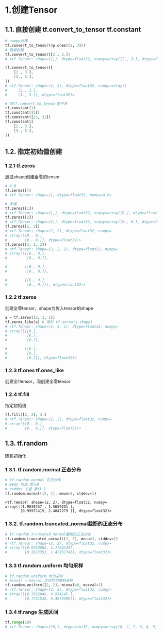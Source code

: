 # 1.创建Tensor


## 1.1. 直接创建 tf.convert_to_tensor tf.constant

```python
# numpy创建
tf.convert_to_tensor(np.ones([2, 3]))
# 数组创建
tf.convert_to_tensor([2., 3.])
# <tf.Tensor: shape=(2,), dtype=float32, numpy=array([2., 3.], dtype=float32)>

tf.convert_to_tensor([
    [2., 3.],
    [3., 3.],
])
# <tf.Tensor: shape=(2, 2), dtype=float32, numpy=array([
#     [2., 3.],
#     [3., 3.]], dtype=float32)>

# 同tf.convert_to_tensor差不多
tf.constant(1)
tf.constant([1])
tf.constant([23, 32])
tf.constant([
    [2., 3.],
    [3., 3.],
])
```

## 1.2. 指定初始值创建

### 1.2.1 tf.zeros

通过shape创建全零的tensor

```python
# 0.0
tf.zeros([])
# <tf.Tensor: shape=(), dtype=float32, numpy=0.0>

# 多维
tf.zeros([1])
# <tf.Tensor: shape=(1,), dtype=float32, numpy=array([0.], dtype=float32)>
tf.zeros([2])
# <tf.Tensor: shape=(2,), dtype=float32, numpy=array([0., 0.], dtype=float32)>
tf.zeros([2, 2])
# <tf.Tensor: shape=(2, 2), dtype=float32, numpy=
# array([[0., 0.],
#        [0., 0.]], dtype=float32)>
tf.zeros([3, 2, 2])
# <tf.Tensor: shape=(3, 2, 2), dtype=float32, numpy=
# array([[[0., 0.],
#         [0., 0.]],

#        [[0., 0.],
#         [0., 0.]],

#        [[0., 0.],
#         [0., 0.]]], dtype=float32)>
```

### 1.2.2 tf.zeros

创建全零tensor，shape为传入tensor的shape

```python
a = tf.zeros([2, 3, 1])
tf.zeros_like(a) # 等价 tf.zeros(a.shape)
# <tf.Tensor: shape=(2, 3, 1), dtype=float32, numpy=
# array([[[0.],
#         [0.],
#         [0.]],

#        [[0.],
#         [0.],
#         [0.]]], dtype=float32)>
```

### 1.2.3 tf.ones tf.ones_like

创建全1tensor，同创建全零tensor

### 1.2.4 tf.fill

指定初始值

```python
tf.fill([2, 2], 3.)
# <tf.Tensor: shape=(2, 2), dtype=float32, numpy=
# array([[0., 0.],
#        [0., 0.]], dtype=float32)>
```

## 1.3. tf.random

随机初始化

### 1.3.1. tf.random.normal 正态分布

```python
# tf.random.normal 正态分布
# mean 均值 默认0
# stddev 方差 默认 1
tf.random.normal([2, 2], mean=1, stddev=1)
```

```{r}
<tf.Tensor: shape=(2, 2), dtype=float32, numpy=
array([[1.9838457 , 1.5659251 ],
       [0.99972415, 2.4847279 ]], dtype=float32)>
```

### 1.3.2. tf.random.truncated_normal截断的正态分布

```python
# tf.random.truncated_normal截断的正态分布
tf.random.truncated_normal([2, 2], mean=1, stddev=1)
# <tf.Tensor: shape=(2, 2), dtype=float32, numpy=
# array([[0.6769006, 1.7744225],
#        [0.2623353, 1.4215174]], dtype=float32)>
```

### 1.3.3 tf.random.uniform 均匀采样

```python
# tf.random.uniform 均匀采样
# minval ~ maxval 之间均匀随机采样
tf.random.uniform([2, 2], minval=0, maxval=1)
# <tf.Tensor: shape=(2, 2), dtype=float32, numpy=
# array([[0.7932049, 0.934145 ],
#        [0.7731528, 0.4974395]], dtype=float32)>
```

### 1.3.4 tf.range 生成区间

```python
tf.range(10)
# <tf.Tensor: shape=(10,), dtype=int32, numpy=array([0, 1, 2, 3, 4, 5, 6, 7, 8, 9])>
```
